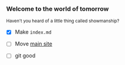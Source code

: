 ### Welcome to the world of tomorrow

<sub>Haven't you heard of a little thing called showmanship?</sub>

- [x] Make `index.md`

- [ ] Move [main site](http://imlucasbrown.com)

- [ ] git good
